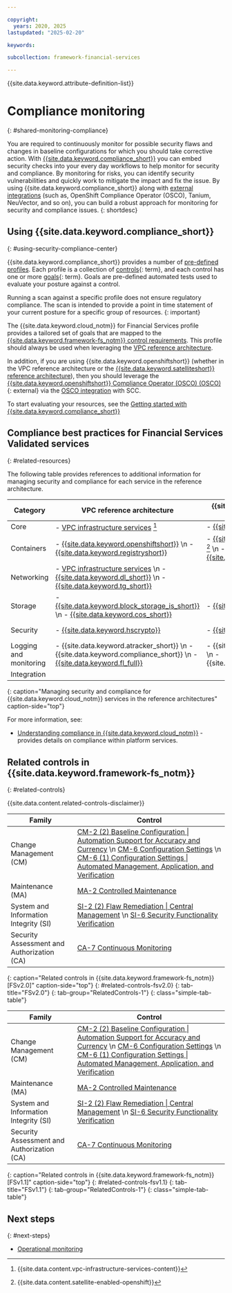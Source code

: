 ```yaml
---

copyright:
  years: 2020, 2025
lastupdated: "2025-02-20"

keywords:

subcollection: framework-financial-services

---
```


{{site.data.keyword.attribute-definition-list}}

# Compliance monitoring
{: #shared-monitoring-compliance}



You are required to continuously monitor for possible security flaws and changes in baseline configurations for which you should take corrective action. With [{{site.data.keyword.compliance_short}}](/docs/security-compliance?topic=security-compliance-getting-started) you can embed security checks into your every day workflows to help monitor for security and compliance. By monitoring for risks, you can identify security vulnerabilities and quickly work to mitigate the impact and fix the issue. By using {{site.data.keyword.compliance_short}} along with [external integrations](/security-compliance/integrations) (such as, OpenShift Compliance Operator (OSCO), Tanium, NeuVector, and so on), you can build a robust approach for monitoring for security and compliance issues.
{: shortdesc}

## Using {{site.data.keyword.compliance_short}}
{: #using-security-compliance-center}

{{site.data.keyword.compliance_short}} provides a number of [pre-defined profiles](/docs/security-compliance?topic=security-compliance-predefined-profiles). Each profile is a collection of [controls](#x2018434){: term}, and each control has one or more [goals](#x2117978){: term}. Goals are pre-defined automated tests used to evaluate your posture against a control.

Running a scan against a specific profile does not ensure regulatory compliance. The scan is intended to provide a point in time statement of your current posture for a specific group of resources.
{: important}

The {{site.data.keyword.cloud_notm}} for Financial Services profile provides a tailored set of goals that are mapped to the [{{site.data.keyword.framework-fs_notm}} control requirements](/docs/framework-financial-services?topic=framework-financial-services-about#framework-control-requirements). This profile should always be used when leveraging the [VPC reference architecture](/docs/framework-financial-services?topic=framework-financial-services-vpc-architecture-about).

In addition, if you are using {{site.data.keyword.openshiftshort}} (whether in the VPC reference architecture or the [{{site.data.keyword.satelliteshort}} reference architecture](/docs/framework-financial-services?topic=framework-financial-services-satellite-architecture-about)), then you should leverage the [{{site.data.keyword.openshiftshort}} Compliance Operator (OSCO) (OSCO)](https://github.com/openshift/compliance-operator){: external} via the [OSCO integration](/docs/security-compliance?topic=security-compliance-osco-scan) with SCC.

To start evaluating your resources, see the [Getting started with {{site.data.keyword.compliance_short}}](/docs/security-compliance?topic=security-compliance-getting-started)

## Compliance best practices for Financial Services Validated services
{: #related-resources}



The following table provides references to additional information for managing security and compliance for each service in the reference architecture.



| Category | VPC reference architecture | {{site.data.keyword.satelliteshort}} reference architecture | Optional for both |
|----------|-------------------|-------------------|-------------------|
| Core  | - [VPC infrastructure services](/docs/vpc?topic=vpc-responsibilities-vpc#security-compliance) [^tabletext] | - [{{site.data.keyword.satelliteshort}}](/docs/satellite?topic=satellite-compliance#platform-compliance) | |
| Containers  | - [{{site.data.keyword.openshiftshort}}](/docs/openshift?topic=openshift-responsibilities_iks#security-compliance) \n - [{{site.data.keyword.registryshort}}](/docs/Registry?topic=Registry-registry_responsibilities#security-compliance) | - [{{site.data.keyword.openshiftshort}}](/docs/openshift?topic=openshift-satellite-responsibilities#security-compliance-sat) [^tabletext-satellite-enabled-openshift] \n - [{{site.data.keyword.registryshort}}](/docs/Registry?topic=Registry-registry_responsibilities#security-compliance) |  |
| Networking | - [VPC infrastructure services](/docs/vpc?topic=vpc-responsibilities-vpc#security-compliance) \n - [{{site.data.keyword.dl_short}}](/docs/dl?topic=dl-dl-responsibilities#security-compliance) \n - [{{site.data.keyword.tg_short}}](/docs/transit-gateway?topic=transit-gateway-tg-responsibilities#security-rich-environment) |  |  |
| Storage  | - [{{site.data.keyword.block_storage_is_short}}](/docs/vpc?topic=vpc-responsibilities-vpc#security-compliance) \n - [{{site.data.keyword.cos_short}}](/docs/cloud-object-storage?topic=cloud-object-storage-responsibilities#responsibilities-security) | - [{{site.data.keyword.cos_short}}](/docs/cloud-object-storage?topic=cloud-object-storage-responsibilities#responsibilities-security) |  |
| Security  | - [{{site.data.keyword.hscrypto}}](/docs/hs-crypto?topic=hs-crypto-manage-security-compliance) | - [{{site.data.keyword.hscrypto}}](/docs/hs-crypto?topic=hs-crypto-manage-security-compliance) | - [{{site.data.keyword.appid_short_notm}}](/docs/appid?topic=appid-faq#faq-keycloak) |
| Logging and monitoring   | - {{site.data.keyword.atracker_short}} \n - {{site.data.keyword.compliance_short}} \n - [{{site.data.keyword.fl_full}}](/docs/vpc?topic=vpc-responsibilities-vpc#security-compliance)  | - {{site.data.keyword.atracker_short}} \n - {{site.data.keyword.compliance_short}} | |
| Integration  | |   | - {{site.data.keyword.messagehub}} |
{: caption="Managing security and compliance for {{site.data.keyword.cloud_notm}} services in the reference architectures" caption-side="top"}

[^tabletext]: {{site.data.content.vpc-infrastructure-services-content}}

[^tabletext-satellite-enabled-openshift]: {{site.data.content.satellite-enabled-openshift}}

For more information, see:

* [Understanding compliance in {{site.data.keyword.cloud_notm}}](/docs/overview?topic=overview-compliance) - provides details on compliance within platform services.

## Related controls in {{site.data.keyword.framework-fs_notm}}
{: #related-controls}

{{site.data.content.related-controls-disclaimer}}

| Family              | Control                                           |
|---------------------|---------------------------------------------------|
| Change Management (CM) | [CM-2 (2) Baseline Configuration &#124; Automation Support for Accuracy and Currency](/docs/framework-financial-services-controls?topic=framework-financial-services-controls-cm-2.2) \n [CM-6 Configuration Settings](/docs/framework-financial-services-controls?topic=framework-financial-services-controls-cm-6) \n [CM-6 (1) Configuration Settings &#124; Automated Management, Application, and Verification](/docs/framework-financial-services-controls?topic=framework-financial-services-controls-cm-6.1)   |
| Maintenance (MA) | [MA-2 Controlled Maintenance](/docs/framework-financial-services-controls?topic=framework-financial-services-controls-ma-2)   |
| System and Information Integrity (SI) | [SI-2 (2) Flaw Remediation &#124; Central Management](/docs/framework-financial-services-controls?topic=framework-financial-services-controls-si-2.2) \n [SI-6 Security Functionality Verification](/docs/framework-financial-services-controls?topic=framework-financial-services-controls-si-6)   |
| Security Assessment and Authorization (CA) | [CA-7 Continuous Monitoring](/docs/framework-financial-services-controls?topic=framework-financial-services-controls-ca-7)    |
{: caption="Related controls in {{site.data.keyword.framework-fs_notm}} [FSv2.0]" caption-side="top"}
{: #related-controls-fsv2.0}
{: tab-title="FSv2.0"}
{: tab-group="RelatedControls-1"}
{: class="simple-tab-table"}


| Family              | Control                                           |
|---------------------|---------------------------------------------------|
| Change Management (CM) | [CM-2 (2) Baseline Configuration &#124; Automation Support for Accuracy and Currency](/docs/framework-financial-services-controls-fsv1-1?topic=framework-financial-services-controls-fsv1-1-cm-2.2) \n [CM-6 Configuration Settings](/docs/framework-financial-services-controls-fsv1-1?topic=framework-financial-services-controls-fsv1-1-cm-6) \n [CM-6 (1) Configuration Settings &#124; Automated Management, Application, and Verification](/docs/framework-financial-services-controls-fsv1-1?topic=framework-financial-services-controls-fsv1-1-cm-6.1)   |
| Maintenance (MA) | [MA-2 Controlled Maintenance](/docs/framework-financial-services-controls-fsv1-1?topic=framework-financial-services-controls-fsv1-1-ma-2)   |
| System and Information Integrity (SI) | [SI-2 (2) Flaw Remediation &#124; Central Management](/docs/framework-financial-services-controls-fsv1-1?topic=framework-financial-services-controls-fsv1-1-si-2.2) \n [SI-6 Security Functionality Verification](/docs/framework-financial-services-controls-fsv1-1?topic=framework-financial-services-controls-fsv1-1-si-6)   |
| Security Assessment and Authorization (CA) | [CA-7 Continuous Monitoring](/docs/framework-financial-services-controls-fsv1-1?topic=framework-financial-services-controls-fsv1-1-ca-7)    |
{: caption="Related controls in {{site.data.keyword.framework-fs_notm}} [FSv1.1]" caption-side="top"}
{: #related-controls-fsv1.1}
{: tab-title="FSv1.1"}
{: tab-group="RelatedControls-1"}
{: class="simple-tab-table"}


## Next steps
{: #next-steps}

* [Operational monitoring](/docs/framework-financial-services?topic=framework-financial-services-shared-monitoring-operational)

